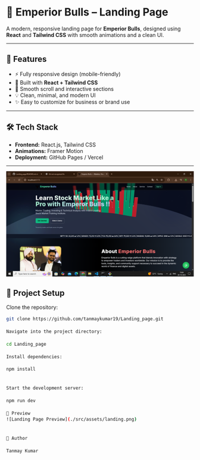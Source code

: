 # 🐂 Emperior Bulls – Landing Page

A modern, responsive landing page for **Emperior Bulls**, designed using **React** and **Tailwind CSS** with smooth animations and a clean UI.

---

## 🚀 Features
- ⚡ Fully responsive design (mobile-friendly)
- 🎨 Built with **React + Tailwind CSS**
- 🧭 Smooth scroll and interactive sections
- 💡 Clean, minimal, and modern UI
- ✨ Easy to customize for business or brand use

---

## 🛠️ Tech Stack
- **Frontend:** React.js, Tailwind CSS
- **Animations:** Framer Motion
- **Deployment:** GitHub Pages / Vercel

---

![Landing Page Preview](./src/assets/landing.png)

## 📂 Project Setup

Clone the repository:
```bash
git clone https://github.com/tanmaykumar19/Landing_page.git

Navigate into the project directory:

cd Landing_page

Install dependencies:

npm install


Start the development server:

npm run dev

📸 Preview
![Landing Page Preview](./src/assets/landing.png)


💬 Author

Tanmay Kumar





